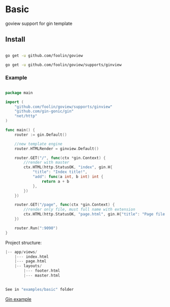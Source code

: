 # Basic
goview support for gin template

## Install
```bash

go get -u github.com/foolin/goview

go get -u github.com/foolin/goview/supports/ginview

```

### Example

```go

package main

import (
	"github.com/foolin/goview/supports/ginview"
	"github.com/gin-gonic/gin"
	"net/http"
)

func main() {
	router := gin.Default()

	//new template engine
	router.HTMLRender = ginview.Default()

	router.GET("/", func(ctx *gin.Context) {
		//render with master
		ctx.HTML(http.StatusOK, "index", gin.H{
			"title": "Index title!",
			"add": func(a int, b int) int {
				return a + b
			},
		})
	})

	router.GET("/page", func(ctx *gin.Context) {
		//render only file, must full name with extension
		ctx.HTML(http.StatusOK, "page.html", gin.H{"title": "Page file title!!"})
	})

	router.Run(":9090")
}

```

Project structure:
```go
|-- app/views/
    |--- index.html          
    |--- page.html
    |-- layouts/
        |--- footer.html
        |--- master.html
    

See in "examples/basic" folder
```

[Gin example](https://github.com/foolin/goview/tree/master/_examples/gin)
